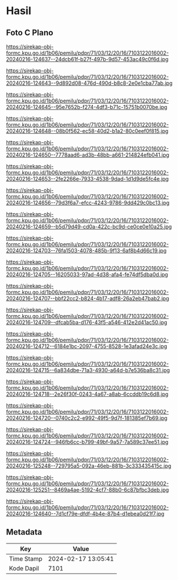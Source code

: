# Hasil

## Foto C Plano

https://sirekap-obj-formc.kpu.go.id/1b06/pemilu/pdpr/71/03/12/20/16/7103122016002-20240216-124637--24dcb61f-b27f-497b-9d57-453ac49c0f6d.jpg

https://sirekap-obj-formc.kpu.go.id/1b06/pemilu/pdpr/71/03/12/20/16/7103122016002-20240216-124643--9d892d08-476d-490d-b8c8-2e0e1cba77ab.jpg

https://sirekap-obj-formc.kpu.go.id/1b06/pemilu/pdpr/71/03/12/20/16/7103122016002-20240216-124645--95e7652b-f274-4df3-b71c-15751b0070be.jpg

https://sirekap-obj-formc.kpu.go.id/1b06/pemilu/pdpr/71/03/12/20/16/7103122016002-20240216-124648--08b0f562-ec58-40d2-b1a2-80c0eef0f815.jpg

https://sirekap-obj-formc.kpu.go.id/1b06/pemilu/pdpr/71/03/12/20/16/7103122016002-20240216-124650--7778aad6-ad3b-48bb-a661-214824efb041.jpg

https://sirekap-obj-formc.kpu.go.id/1b06/pemilu/pdpr/71/03/12/20/16/7103122016002-20240216-124653--2fe2266e-7933-4538-9dad-1d1d9de5fc4e.jpg

https://sirekap-obj-formc.kpu.go.id/1b06/pemilu/pdpr/71/03/12/20/16/7103122016002-20240216-124656--79d3f6a7-efcc-4243-9786-9dd429c0bc13.jpg

https://sirekap-obj-formc.kpu.go.id/1b06/pemilu/pdpr/71/03/12/20/16/7103122016002-20240216-124659--b5d79d49-cd0a-422c-bc9d-ce0ce0e10a25.jpg

https://sirekap-obj-formc.kpu.go.id/1b06/pemilu/pdpr/71/03/12/20/16/7103122016002-20240216-124703--76fa1503-4078-485b-9f13-6af8b4d66c19.jpg

https://sirekap-obj-formc.kpu.go.id/1b06/pemilu/pdpr/71/03/12/20/16/7103122016002-20240216-124705--16205033-97ad-4d38-afa4-fe74df5dba0d.jpg

https://sirekap-obj-formc.kpu.go.id/1b06/pemilu/pdpr/71/03/12/20/16/7103122016002-20240216-124707--bbf22cc2-b824-4b17-adf8-26a2eb47bab2.jpg

https://sirekap-obj-formc.kpu.go.id/1b06/pemilu/pdpr/71/03/12/20/16/7103122016002-20240216-124709--dfcab5ba-d176-43f5-a546-412e2d41ac50.jpg

https://sirekap-obj-formc.kpu.go.id/1b06/pemilu/pdpr/71/03/12/20/16/7103122016002-20240216-124712--6184e1bc-2097-4755-8528-1e3afad24e3c.jpg

https://sirekap-obj-formc.kpu.go.id/1b06/pemilu/pdpr/71/03/12/20/16/7103122016002-20240216-124715--6a834dbe-71a3-4930-a64d-b7e536ba8c31.jpg

https://sirekap-obj-formc.kpu.go.id/1b06/pemilu/pdpr/71/03/12/20/16/7103122016002-20240216-124718--2e26f30f-0243-4a67-a8ab-6ccddb19c6d8.jpg

https://sirekap-obj-formc.kpu.go.id/1b06/pemilu/pdpr/71/03/12/20/16/7103122016002-20240216-124720--0740c2c2-e992-49f5-9d7f-181385ef7b69.jpg

https://sirekap-obj-formc.kpu.go.id/1b06/pemilu/pdpr/71/03/12/20/16/7103122016002-20240216-124724--946fb6cc-b799-49bf-9a57-7a589c37ee51.jpg

https://sirekap-obj-formc.kpu.go.id/1b06/pemilu/pdpr/71/03/12/20/16/7103122016002-20240216-125248--729795a5-092a-46eb-881b-3c333435415c.jpg

https://sirekap-obj-formc.kpu.go.id/1b06/pemilu/pdpr/71/03/12/20/16/7103122016002-20240216-125251--8469a4ae-5192-4cf7-88b0-6c87bfbc3deb.jpg

https://sirekap-obj-formc.kpu.go.id/1b06/pemilu/pdpr/71/03/12/20/16/7103122016002-20240216-124640--7d1cf79e-dfdf-4b4e-87b4-d1ebea0d21f7.jpg


## Metadata

| Key        | Value               |
| ---------- | ------------------- |
| Time Stamp | 2024-02-17 13:05:41 |
| Kode Dapil | 7101                |



